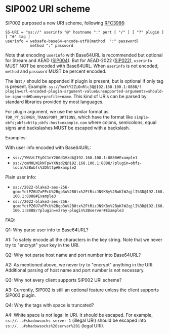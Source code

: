 <!--@include: ./banner.md-->

# SIP002 URI scheme

SIP002 purposed a new URI scheme, following [RFC3986](https://www.ietf.org/rfc/rfc3986.txt):

```
SS-URI = "ss://" userinfo "@" hostname ":" port [ "/" ] [ "?" plugin ] [ "#" tag ]
userinfo = websafe-base64-encode-utf8(method  ":" password)
           method ":" password
```

Note that encoding `userinfo` with Base64URL is recommended but optional for Stream and AEAD ([SIP004](https://github.com/shadowsocks/shadowsocks-org/issues/30)). But for AEAD-2022 ([SIP022](https://github.com/shadowsocks/shadowsocks-org/issues/196)), `userinfo` MUST NOT be encoded with Base64URL. When `userinfo` is not encoded, `method` and `password` MUST be percent encoded.

The last `/` should be appended if plugin is present, but is optional if only tag is present. Example: `ss://YmYtY2ZiOnRlc3Q@192.168.100.1:8888/?plugin=url-encoded-plugin-argument-value&unsupported-arguments=should-be-ignored#Dummy+profile+name`. This kind of URIs can be parsed by standard libraries provided by most languages.

For plugin argument, we use the similar format as `TOR_PT_SERVER_TRANSPORT_OPTIONS`, which have the format like `simple-obfs;obfs=http;obfs-host=example.com` where colons, semicolons, equal signs and backslashes MUST be escaped with a backslash.

Examples:

With user info encoded with Base64URL:

* `ss://YWVzLTEyOC1nY206dGVzdA@192.168.100.1:8888#Example1`
* `ss://cmM0LW1kNTpwYXNzd2Q@192.168.100.1:8888/?plugin=obfs-local%3Bobfs%3Dhttp#Example2`

Plain user info:

* `ss://2022-blake3-aes-256-gcm:YctPZ6U7xPPcU%2Bgp3u%2B0tx%2FtRizJN9K8y%2BuKlW2qjlI%3D@192.168.100.1:8888#Example3`
* `ss://2022-blake3-aes-256-gcm:YctPZ6U7xPPcU%2Bgp3u%2B0tx%2FtRizJN9K8y%2BuKlW2qjlI%3D@192.168.100.1:8888/?plugin=v2ray-plugin%3Bserver#Example3`

FAQ:

Q1: Why parse user info to Base64URL?

A1: To safely encode all the characters in the key string. Note that we never try to "encrypt" your key in the URI.

Q2: Why not parse host name and port number into Base64URL?

A2: As mentioned above, we never try to "encrypt" anything in the URI. Additional parsing of host name and port number is not necessary.

Q3: Why not every client supports SIP002 URI scheme?

A3: Currently, SIP002 is still an optional feature unless the client supports SIP003 plugin.

Q4: Why the tags with space is truncated?

A4: White space is not legal in URI. It should be escaped. For example, `ss://...#shadowsocks server 1` (illegal URI) should be escaped into `ss://...#shadowsocks%20server%201` (legal URI).